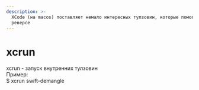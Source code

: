 ```yaml
---
description: >-
  XCode (на macos) поставляет немало интересных тулзовин, которые помогают при
  реверсе
---
```


# xcrun

xcrun - запуск внутренних тулзовин   
Пример:   
$ xcrun swift-demangle 

